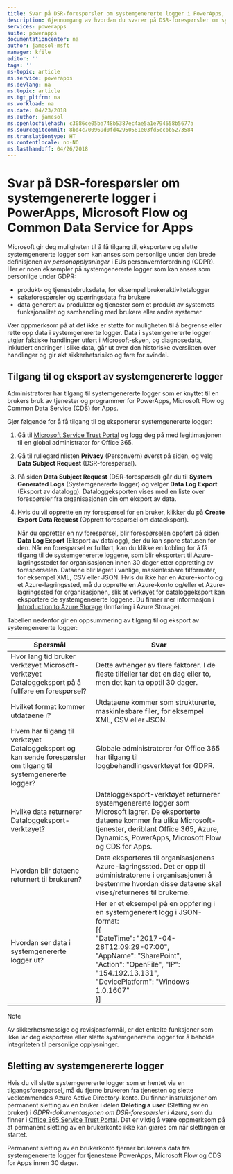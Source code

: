 ```yaml
---
title: Svar på DSR-forespørsler om systemgenererte logger i PowerApps, Microsoft Flow og Common Data Service for Apps | Microsoft Docs
description: Gjennomgang av hvordan du svarer på DSR-forespørsler om systemgenererte logger i PowerApps, Microsoft Flow og Common Data Service for Apps
services: powerapps
suite: powerapps
documentationcenter: na
author: jamesol-msft
manager: kfile
editor: ''
tags: ''
ms-topic: article
ms.service: powerapps
ms.devlang: na
ms.topic: article
ms.tgt_pltfrm: na
ms.workload: na
ms.date: 04/23/2018
ms.author: jamesol
ms.openlocfilehash: c3086ce05ba748b5387ec4ae5a1e794658b5677a
ms.sourcegitcommit: 8bd4c700969d0fd42950581e03fd5ccbb5273584
ms.translationtype: HT
ms.contentlocale: nb-NO
ms.lasthandoff: 04/26/2018
---
```

# <a name="responding-to-dsr-requests-for-system-generated-logs-in-powerapps-microsoft-flow-and-common-data-service-for-apps"></a>Svar på DSR-forespørsler om systemgenererte logger i PowerApps, Microsoft Flow og Common Data Service for Apps
Microsoft gir deg muligheten til å få tilgang til, eksportere og slette systemgenererte logger som kan anses som personlige under den brede definisjonen av *personopplysninger* i EUs personvernforordning (GDPR). Her er noen eksempler på systemgenererte logger som kan anses som personlige under GDPR:
* produkt- og tjenestebruksdata, for eksempel brukeraktivitetslogger
* søkeforespørsler og spørringsdata fra brukere
* data generert av produkter og tjenester som et produkt av systemets funksjonalitet og samhandling med brukere eller andre systemer

Vær oppmerksom på at det ikke er støtte for muligheten til å begrense eller rette opp data i systemgenererte logger. Data i systemgenererte logger utgjør faktiske handlinger utført i Microsoft-skyen, og diagnosedata, inkludert endringer i slike data, går ut over den historiske oversikten over handlinger og gir økt sikkerhetsrisiko og fare for svindel.

## <a name="accessing-and-exporting-system-generated-logs"></a>Tilgang til og eksport av systemgenererte logger
Administratorer har tilgang til systemgenererte logger som er knyttet til en brukers bruk av tjenester og programmer for PowerApps, Microsoft Flow og Common Data Service (CDS) for Apps.

Gjør følgende for å få tilgang til og eksporterer systemgenererte logger:

1. Gå til [Microsoft Service Trust Portal](https://servicetrust.microsoft.com/) og logg deg på med legitimasjonen til en global administrator for Office 365.

2. Gå til rullegardinlisten **Privacy** (Personvern) øverst på siden, og velg **Data Subject Request** (DSR-forespørsel).

3. På siden **Data Subject Request** (DSR-forespørsel) går du til **System Generated Logs** (Systemgenererte logger) og velger **Data Log Export** (Eksport av datalogg). Dataloggeksporten vises med en liste over forespørsler fra organisasjonen din om eksport av data.

4. Hvis du vil opprette en ny forespørsel for en bruker, klikker du på **Create Export Data Request** (Opprett forespørsel om dataeksport).

    Når du oppretter en ny forespørsel, blir forespørselen oppført på siden **Data Log Export** (Eksport av datalogg), der du kan spore statusen for den. Når en forespørsel er fullført, kan du klikke en kobling for å få tilgang til de systemgenererte loggene, som blir eksportert til Azure-lagringsstedet for organisasjonen innen 30 dager etter oppretting av forespørselen. Dataene blir lagret i vanlige, maskinlesbare filformater, for eksempel XML, CSV eller JSON. Hvis du ikke har en Azure-konto og et Azure-lagringssted, må du opprette en Azure-konto og/eller et Azure-lagringssted for organisasjonen, slik at verkøyet for dataloggeksport kan eksportere de systemgenererte loggene. Du finner mer informasjon i [Introduction to Azure Storage](https://docs.microsoft.com/azure/storage/common/storage-introduction) (Innføring i Azure Storage).

Tabellen nedenfor gir en oppsummering av tilgang til og eksport av systemgenererte logger:

| Spørsmål | Svar |
| --- | --- |
| Hvor lang tid bruker verktøyet Microsoft-verktøyet Dataloggeksport på å fullføre en forespørsel? |    Dette avhenger av flere faktorer. I de fleste tilfeller tar det en dag eller to, men det kan ta opptil 30 dager.
| Hvilket format kommer utdataene i? | Utdataene kommer som strukturerte, maskinlesbare filer, for eksempel XML, CSV eller JSON.
| Hvem har tilgang til verktøyet Dataloggeksport og kan sende forespørsler om tilgang til systemgenererte logger? | Globale administratorer for Office 365 har tilgang til loggbehandlingsverktøyet for GDPR.
| Hvilke data returnerer Dataloggeksport-verktøyet? | Dataloggeksport-verktøyet returnerer systemgenererte logger som Microsoft lagrer. De eksporterte dataene kommer fra ulike Microsoft-tjenester, deriblant Office 365, Azure, Dynamics, PowerApps, Microsoft Flow og CDS for Apps.
| Hvordan blir dataene returnert til brukeren? |   Data eksporteres til organisasjonens Azure-lagringssted. Det er opp til administratorene i organisasjonen å bestemme hvordan disse dataene skal vises/returneres til brukerne.
| Hvordan ser data i systemgenererte logger ut? |  Her er et eksempel på en oppføring i en systemgenerert logg i JSON-format: <br> [{ <br>"DateTime": "2017-04- 28T12:09:29-07:00",  <br> "AppName": "SharePoint", <br> "Action": "OpenFile", "IP": "154.192.13.131", <br> "DevicePlatform": "Windows 1.0.1607" <br>}]

> [!NOTE]
>  Av sikkerhetsmessige og revisjonsformål, er det enkelte funksjoner som ikke lar deg eksportere eller slette systemgenererte logger for å beholde integriteten til personlige opplysninger.
>
>

## <a name="deleting-system-generated-logs"></a>Sletting av systemgenererte logger
Hvis du vil slette systemgenererte logger som er hentet via en tilgangsforespørsel, må du fjerne brukeren fra tjenesten og slette vedkommendes Azure Active Directory-konto. Du finner instruksjoner om permanent sletting av en bruker i delen **Deleting a user** (Sletting av en bruker) i *GDPR-dokumentasjonen om DSR-forespørsler i Azure*, som du finner i [Office 365 Service Trust Portal](https://servicetrust.microsoft.com/ViewPage/GDPRDSR). Det er viktig å være oppmerksom på at permanent sletting av en brukerkonto ikke kan gjøres om når slettingen er startet.

Permanent sletting av en brukerkonto fjerner brukerens data fra systemgenererte logger for tjenestene PowerApps, Microsoft Flow og CDS for Apps innen 30 dager.